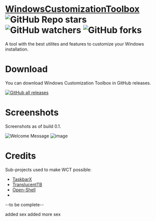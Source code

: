 # [WindowsCustomizationToolbox](https://oliverstech.github.io/WindowsCustomizationToolbox/) ![GitHub Repo stars](https://img.shields.io/github/stars/oliverstech/WindowsCustomizationToolbox?style=social)  ![GitHub watchers](https://img.shields.io/github/watchers/oliverstech/WindowsCustomizationToolbox?style=social) ![GitHub forks](https://img.shields.io/github/forks/oliverstech/WindowsCustomizationToolbox?style=social)
A tool with the best utilites and features to customize your Windows installation.

# Download
You can download Windows Customization Toolbox in GitHub releases.

[![GitHub all releases](https://img.shields.io/github/downloads/oliverstech/WindowsCustomizationToolbox/total?style=plastic)](https://github.com/oliverstech/WindowsCustomizationToolbox/releases/latest)

# Screenshots
Screenshots as of build 0.1.

![Welcome Message](https://user-images.githubusercontent.com/89639839/177131580-1ed01994-3f53-4e36-9e10-a56e62c722f8.png)
![image](https://user-images.githubusercontent.com/89639839/177131614-74fda49d-be0b-4980-996f-29263be3eb7a.png)

# Credits
Sub-projects used to make WCT possible:
- [TaskbarX](https://github.com/ChrisAnd1998/TaskbarX)
- [TranslucentTB](https://github.com/TranslucentTB/TranslucentTB)
- [Open-Shell](https://github.com/Open-Shell/Open-Shell-Menu)
- 
--to be complete--

added sex
added more sex
